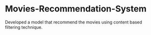 # Movies-Recommendation-System
Developed a model that recommend the movies using content based filtering technique.
